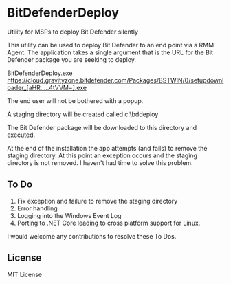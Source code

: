 # BitDefenderDeploy
Utility for MSPs to deploy Bit Defender silently

This utility can be used to deploy Bit Defender to an end point via a RMM Agent. 
The application takes a single argument that is the URL for the Bit Defender package you are seeking to deploy. 

   BitDefenderDeploy.exe https://cloud.gravityzone.bitdefender.com/Packages/BSTWIN/0/setupdownloader_[aHR.....4tVVM=].exe

The end user will not be bothered with a popup. 

A staging directory will be created called 
c:\bddeploy

The Bit Defender package will be downloaded to this directory and executed. 

At the end of the installation the app attempts (and fails) to remove the staging directory. 
At this point an exception occurs and the staging directory is not removed. I haven't had time to solve this problem. 

To Do
----
1. Fix exception and failure to remove the staging directory
2. Error handling
3. Logging into the Windows Event Log
4. Porting to .NET Core leading to cross platform support for Linux. 

I would welcome any contributions to resolve these To Dos. 

License
-------
MIT License
